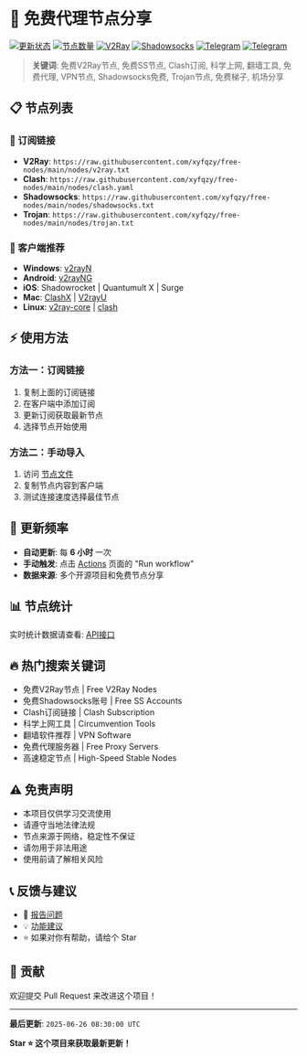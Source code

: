 # 🚀 免费代理节点分享

[![更新状态](https://github.com/xyfqzy/free-nodes/actions/workflows/update-nodes.yml/badge.svg)](https://github.com/xyfqzy/free-nodes/actions)
[![节点数量](https://img.shields.io/badge/节点数量-动态更新-brightgreen)](https://github.com/xyfqzy/free-nodes)
[![V2Ray](https://img.shields.io/badge/V2Ray-免费节点-blue)](https://github.com/xyfqzy/free-nodes)
[![Shadowsocks](https://img.shields.io/badge/Shadowsocks-免费-red)](https://github.com/xyfqzy/free-nodes)
[![Telegram](https://img.shields.io/badge/Telegram-2CA5E0?style=for-the-badge&logo=telegram&logoColor=white)](https://t.me/fq521)
[![Telegram](https://img.shields.io/badge/Telegram-2CA5E0?style=for-the-badge&logo=telegram&logoColor=white)](https://t.me/fq521)

> **关键词**: 免费V2Ray节点, 免费SS节点, Clash订阅, 科学上网, 翻墙工具, 免费代理, VPN节点, Shadowsocks免费, Trojan节点, 免费梯子, 机场分享

## 📋 节点列表

### 🔗 订阅链接
- **V2Ray**: `https://raw.githubusercontent.com/xyfqzy/free-nodes/main/nodes/v2ray.txt`
- **Clash**: `https://raw.githubusercontent.com/xyfqzy/free-nodes/main/nodes/clash.yaml`
- **Shadowsocks**: `https://raw.githubusercontent.com/xyfqzy/free-nodes/main/nodes/shadowsocks.txt`
- **Trojan**: `https://raw.githubusercontent.com/xyfqzy/free-nodes/main/nodes/trojan.txt`

### 📱 客户端推荐
- **Windows**: [v2rayN](https://github.com/2dust/v2rayN/releases) 
- **Android**: [v2rayNG](https://github.com/2dust/v2rayNG/releases) 
- **iOS**: Shadowrocket | Quantumult X | Surge
- **Mac**: [ClashX](https://github.com/yichengchen/clashX/releases) | [V2rayU](https://github.com/yanue/V2rayU/releases)
- **Linux**: [v2ray-core](https://github.com/v2fly/v2ray-core/releases) | [clash](https://github.com/Dreamacro/clash/releases)

## ⚡ 使用方法

### 方法一：订阅链接
1. 复制上面的订阅链接
2. 在客户端中添加订阅
3. 更新订阅获取最新节点
4. 选择节点开始使用

### 方法二：手动导入
1. 访问 [节点文件](https://github.com/xyfqzy/free-nodes/tree/main/nodes)
2. 复制节点内容到客户端
3. 测试连接速度选择最佳节点

## 🔄 更新频率

- **自动更新**: 每 **6 小时** 一次
- **手动触发**: 点击 [Actions](https://github.com/xyfqzy/free-nodes/actions) 页面的 "Run workflow"
- **数据来源**: 多个开源项目和免费节点分享

## 📊 节点统计

实时统计数据请查看: [API接口](https://raw.githubusercontent.com/xyfqzy/free-nodes/main/api/nodes.json)

## 🔥 热门搜索关键词
- 免费V2Ray节点 | Free V2Ray Nodes
- 免费Shadowsocks账号 | Free SS Accounts  
- Clash订阅链接 | Clash Subscription
- 科学上网工具 | Circumvention Tools
- 翻墙软件推荐 | VPN Software
- 免费代理服务器 | Free Proxy Servers
- 高速稳定节点 | High-Speed Stable Nodes

## ⚠️ 免责声明

- 本项目仅供学习交流使用
- 请遵守当地法律法规
- 节点来源于网络，稳定性不保证
- 请勿用于非法用途
- 使用前请了解相关风险

## 📞 反馈与建议

- 🐛 [报告问题](https://github.com/xyfqzy/free-nodes/issues)
- 💡 [功能建议](https://github.com/xyfqzy/free-nodes/discussions)
- ⭐ 如果对你有帮助，请给个 Star

## 🤝 贡献

欢迎提交 Pull Request 来改进这个项目！

---
**最后更新**: `2025-06-26 08:30:00 UTC`

**Star ⭐ 这个项目来获取最新更新！**
